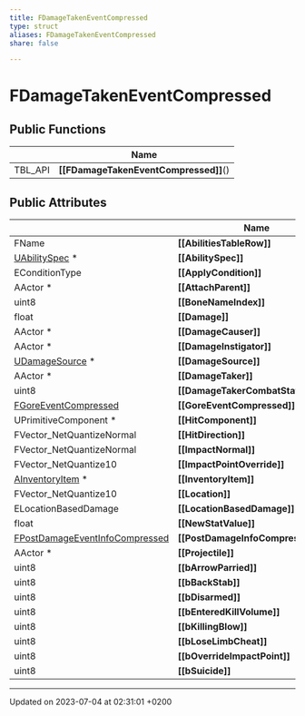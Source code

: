```yaml
---
title: FDamageTakenEventCompressed
type: struct
aliases: FDamageTakenEventCompressed
share: false

---
```


# FDamageTakenEventCompressed





## Public Functions

|                | Name           |
| -------------- | -------------- |
| TBL_API | **[[FDamageTakenEventCompressed]]**() |

## Public Attributes

|                | Name           |
| -------------- | -------------- |
| FName | **[[AbilitiesTableRow]]**  |
| [UAbilitySpec](/docs/SDK/Source/Classes/classUAbilitySpec.md) * | **[[AbilitySpec]]**  |
| EConditionType | **[[ApplyCondition]]**  |
| AActor * | **[[AttachParent]]**  |
| uint8 | **[[BoneNameIndex]]**  |
| float | **[[Damage]]**  |
| AActor * | **[[DamageCauser]]**  |
| AActor * | **[[DamageInstigator]]**  |
| [UDamageSource](/docs/SDK/Source/Classes/classUDamageSource.md) * | **[[DamageSource]]**  |
| AActor * | **[[DamageTaker]]**  |
| uint8 | **[[DamageTakerCombatStateIndex]]**  |
| [FGoreEventCompressed](/docs/SDK/Source/Classes/structFGoreEventCompressed.md) | **[[GoreEventCompressed]]**  |
| UPrimitiveComponent * | **[[HitComponent]]**  |
| FVector_NetQuantizeNormal | **[[HitDirection]]**  |
| FVector_NetQuantizeNormal | **[[ImpactNormal]]**  |
| FVector_NetQuantize10 | **[[ImpactPointOverride]]**  |
| [AInventoryItem](/docs/SDK/Source/Classes/classAInventoryItem.md) * | **[[InventoryItem]]**  |
| FVector_NetQuantize10 | **[[Location]]**  |
| ELocationBasedDamage | **[[LocationBasedDamage]]**  |
| float | **[[NewStatValue]]**  |
| [FPostDamageEventInfoCompressed](/docs/SDK/Source/Classes/structFPostDamageEventInfoCompressed.md) | **[[PostDamageInfoCompressed]]**  |
| AActor * | **[[Projectile]]**  |
| uint8 | **[[bArrowParried]]**  |
| uint8 | **[[bBackStab]]**  |
| uint8 | **[[bDisarmed]]**  |
| uint8 | **[[bEnteredKillVolume]]**  |
| uint8 | **[[bKillingBlow]]**  |
| uint8 | **[[bLoseLimbCheat]]**  |
| uint8 | **[[bOverrideImpactPoint]]**  |
| uint8 | **[[bSuicide]]**  |

-------------------------------

Updated on 2023-07-04 at 02:31:01 +0200
